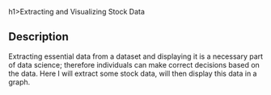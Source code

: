 h1>Extracting and Visualizing Stock Data</h1>
<h2>Description</h2>

Extracting essential data from a dataset and displaying it is a necessary part of data science; therefore individuals can make correct decisions based on the data. 
Here I will extract some stock data, will then display this data in a graph.
